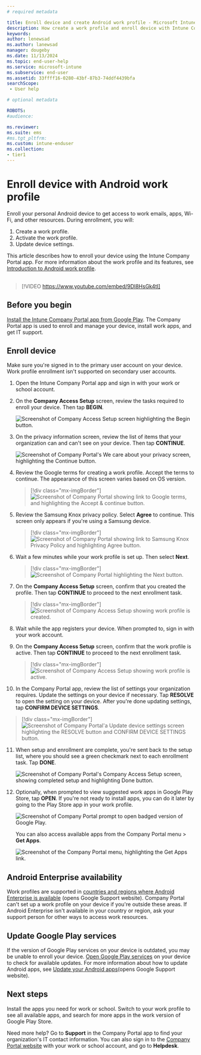 ```yaml
---
# required metadata

title: Enroll device and create Android work profile - Microsoft Intune | Microsoft Docs
description: How create a work profile and enroll device with Intune Company Portal.
keywords:
author: lenewsad
ms.author: lanewsad
manager: dougeby
ms.date: 11/13/2024  
ms.topic: end-user-help
ms.service: microsoft-intune
ms.subservice: end-user
ms.assetid: 33ffff16-0280-43bf-87b3-74ddf4439bfa
searchScope:
 - User help

# optional metadata

ROBOTS:  
#audience:

ms.reviewer: 
ms.suite: ems
#ms.tgt_pltfrm:
ms.custom: intune-enduser
ms.collection:
- tier1
---
```



# Enroll device with Android work profile  

Enroll your personal Android device to get access to work emails, apps, Wi-Fi, and other resources. During enrollment, you will:  

1. Create a work profile.  
2. Activate the work profile.  
3. Update device settings.  

This article describes how to enroll your device using the Intune Company Portal app. For more information about the work profile and its features, see [Introduction to Android work profile](what-happens-when-you-create-a-work-profile-android.md).   
</br>
> [!VIDEO https://www.youtube.com/embed/9Dl8HsGk4tI]

## Before you begin    

[Install the Intune Company Portal app from Google Play](https://play.google.com/store/apps/details?id=com.microsoft.windowsintune.companyportal). The Company Portal app is used to enroll and manage your device, install work apps, and get IT support.  

## Enroll device  
Make sure you're signed in to the primary user account on your device. Work profile enrollment isn't supported on secondary user accounts.  

1. Open the Intune Company Portal app and sign in with your work or school account.   

2. On the **Company Access Setup** screen, review the tasks required to enroll your device. Then tap **BEGIN**.  

    ![Screenshot of Company Access Setup screen highlighting the Begin button.](./media/enroll-device-android-work-profile/access-setup-work-profile-1911.png)  

3. On the privacy information screen, review the list of items that your organization can and can't see on your device. Then tap **CONTINUE**. 

    ![Screenshot of Company Portal's We care about your privacy screen, highlighting the Continue button.](./media/enroll-device-android-company-portal/android-privacy-screen-1911.png)  

4. Review the Google terms for creating a work profile. Accept the terms to continue. The appearance of this screen varies based on OS version.  

   > [!div class="mx-imgBorder"]
   > ![Screenshot of Company Portal showing link to Google terms, and highlighting the Accept & continue button.](./media/enroll-device-android-work-profile/google-terms-screen-work-profile.png)  

5. Review the Samsung Knox privacy policy. Select **Agree** to continue. This screen only appears if you're using a Samsung device.  

   > [!div class="mx-imgBorder"]
   > ![Screenshot of Company Portal showing link to Samsung Knox Privacy Policy and highlighting Agree button.](./media/enroll-device-android-work-profile/samsung-knox-privacy-policy-2307.png) 
    
6. Wait a few minutes while your work profile is set up. Then select **Next**.      

   > [!div class="mx-imgBorder"]
   > ![Screenshot of Company Portal highlighting the Next button.](./media/enroll-device-android-work-profile/work-profile-setup-next-2307.png)  

7. On the **Company Access Setup** screen, confirm that you created the profile. Then tap **CONTINUE** to proceed to the next enrollment task.    

   > [!div class="mx-imgBorder"]
   > ![Screenshot of Company Access Setup showing work profile is created.](./media/enroll-device-android-work-profile/work-profile-complete-1911.png)  

8. Wait while the app registers your device. When prompted to, sign in with your work account.  
9. On the **Company Access Setup** screen, confirm that the work profile is active. Then tap **CONTINUE** to proceed to the next enrollment task.  

   > [!div class="mx-imgBorder"]
   > ![Screenshot of Company Access Setup showing work profile is active.](./media/enroll-device-android-work-profile/work-profile-active-1911.png)  

10. In the Company Portal app, review the list of settings your organization requires.  Update the settings on your device if necessary. Tap **RESOLVE** to open the setting on your device. After you're done updating settings, tap **CONFIRM DEVICE SETTINGS**.   

   > [!div class="mx-imgBorder"]
   > ![Screenshot of Company Portal'a Update device settings screen highlighting the RESOLVE button and CONFIRM DEVICE SETTINGS button.](./media/enroll-device-android-work-profile/confirm-device-settings-work-profile-2307.png)  

11. When setup and enrollment are complete, you're sent back to the setup list, where you should see a green checkmark next to each enrollment task. Tap **DONE**.       

    ![Screenshot of Company Portal's Company Access Setup screen, showing completed setup and highlighting Done button.](./media/enroll-device-android-work-profile/work-profile-done-1911.png)  

12. Optionally, when prompted to view suggested work apps in Google Play Store, tap **OPEN**. If you're not ready to install apps, you can do it later by going to the Play Store app in your work profile.    

    ![Screenshot of Company Portal prompt to open badged version of Google Play.](./media/enroll-device-android-work-profile/get-apps-banner-android-2005.png) 

    You can also access available apps from the Company Portal menu > **Get Apps**.  

    ![Screenshot of the Company Portal menu, highlighting the Get Apps link.](./media/enroll-device-android-work-profile/updated-drawer-android-2005.png)  

## Android Enterprise availability 

Work profiles are supported in [countries and regions where Android Enterprise is available](https://support.google.com/work/android/answer/6270910) (opens Google Support website). Company Portal can't set up a work profile on your device if you're outside these areas. If Android Enterprise isn't available in your country or region, ask your support person for other ways to access work resources.  

## Update Google Play services  

If the version of Google Play services on your device is outdated, you may be unable to enroll your device. [Open Google Play services](https://play.google.com/store/apps/details?id=com.google.android.gms) on your device to check for available updates. For more information about how to update Android apps, see [Update your Android apps](https://support.google.com/googleplay/answer/113412)(opens Google Support website).  

## Next steps  
Install the apps you need for work or school. Switch to your work profile to see all available apps, and search for more apps in the work version of Google Play Store. 

Need more help? Go to **Support** in the Company Portal app to find your organization's IT contact information. You can also sign in to the [Company Portal website](https://go.microsoft.com/fwlink/?linkid=2010980) with your work or school account, and go to **Helpdesk**.
